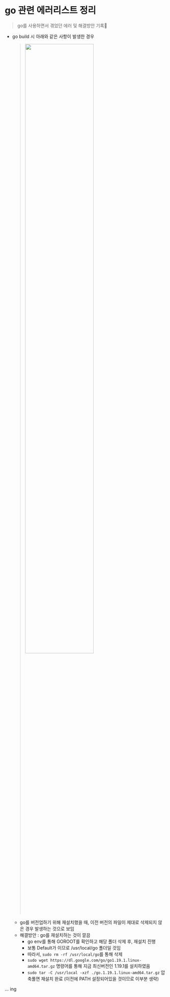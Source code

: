 # go 관련 에러리스트 정리
> go를 사용하면서 겪었던 에러 및 해결방안 기록📝

+ go build 시 아래와 같은 사항이 발생한 경우
  > <img src="https://user-images.githubusercontent.com/72974863/191879872-a06fc911-e2ca-4b9a-b903-59e9395002a6.png" width=70% height=70%>
  + go를 버전업하기 위해 재설치했을 때, 이전 버전의 파일이 제대로 삭제되지 않은 경우 발생하는 것으로 보임
  + 해결방안 : go를 재설치하는 것이 깔끔
     + go env를 통해 GOROOT를 확인하고 해당 폴더 삭제 후, 재설치 진행
     + 보통 Default가 이므로 /usr/local/go 폴더일 것임
     + 따라서, `sudo rm -rf /usr/local/go`를 통해 삭제
     + `sudo wget https://dl.google.com/go/go1.19.1.linux-amd64.tar.gz` 명령어를 통해 지금 최신버전인 1.19.1를 설치하였음
     + `sudo tar -C /usr/local -xzf ./go.1.19.1.linux-amd64.tar.gz` 압축풀면 재설치 완료 (이전에 PATH 설정되어있을 것이므로 이부분 생략)

... ing
